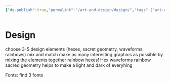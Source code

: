 ```yaml
---
{"dg-publish":true,"permalink":"/art-and-design/design/","tags":["art-and-design","design"],"noteIcon":1}
---
```



# Design

choose 3-5 design elements (hexes, sacret geometry, waveforms, rainbows)
mix and match
  make as many interesting graphics as possible by mixing the elements together
    rainbow hexes!
    Hex waveforms
    rainbow sacred geometry
  helps to make a light and dark of everyhing
  
 Fonts: find 3 fonts